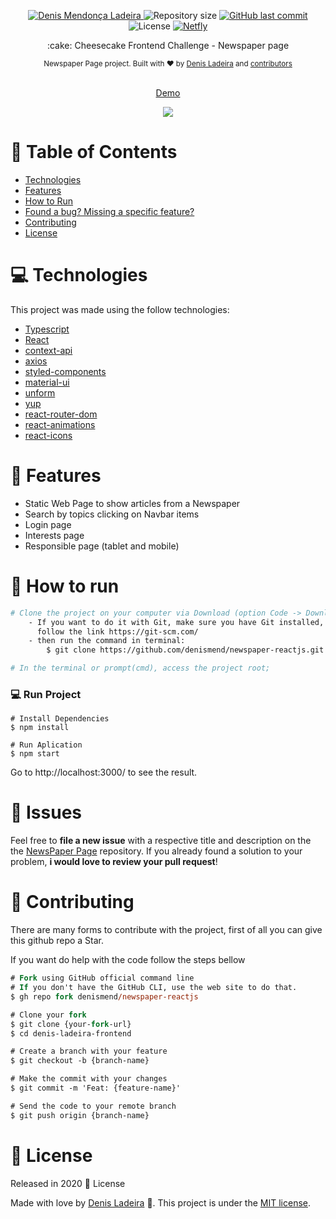 <!-- <p align="center">
   <img src="./.github/cheesecake_banner.png" alt="Marvel Logo" width="300"/>
</p> -->
<p align="center">
   <a href="https://linkedin.com/in/denis-ladeira-814365115/">
      <img alt="Denis Mendonça Ladeira" src="https://img.shields.io/badge/-DenisLadeira-blue?style=flat&logo=Linkedin&logoColor=white" />
   </a>
  <img alt="Repository size" src="https://img.shields.io/github/repo-size/denismend/newspaper-reactjs?color=black">

  <a href="https://github.com/denismend/newspaper-reactjs/commits/dev_v1">
    <img alt="GitHub last commit" src="https://img.shields.io/github/last-commit/denismend/newspaper-reactjs?color=blue">
  </a>

  <img alt="License" src="https://img.shields.io/badge/license-MIT-blue">

  <a href="https://https://app.netlify.com/sites/cheesecake-denisladeira/deploys">
      <img alt="Netfly" src="https://img.shields.io/badge/netfly-Success-blue?style=flat&logo=netlify&logoColor=white" />

   </a>
</p>

<p align="center">
   :cake: Cheesecake Frontend Challenge - Newspaper page</p>

<div align="center">
  <sub>Newspaper Page project. Built with ❤︎ by
    <a href="https://github.com/denismend">Denis Ladeira</a> and
    <a href="https://github.com/denismend/newspaper-reactjs/graphs/contributors">
      contributors
    </a>
  </sub>
</div>

<p align="center"
  <br /><br />
  <span>
    <a href="https://cheesecake-denisladeira.netlify.app/">Demo</a>
  </span>
</p>

<p align="center">
  <img src=".github/sample.gif">
</p>

# :pushpin: Table of Contents

* [Technologies](#computer-technologies)
* [Features](#rocket-features)
* [How to Run](#construction_worker-how-to-run)
* [Found a bug? Missing a specific feature?](#bug-issues)
* [Contributing](#tada-contributing)
* [License](#closed_book-license)

# :computer: Technologies
This project was made using the follow technologies:

* [Typescript](https://www.typescriptlang.org/)
* [React](https://reactjs.org/)
* [context-api](https://reactjs.org/)
* [axios](https://github.com/axios/axios)
* [styled-components](https://styled-components.com/)
* [material-ui](https://material-ui.com/)
* [unform](https://github.com/Rocketseat/unform)
* [yup](https://github.com/jquense/yup)
* [react-router-dom](https://reactrouter.com/web/guides/quick-start)
* [react-animations](https://www.npmjs.com/package/react-animations)
* [react-icons](https://github.com/react-icons/react-icons)

# :rocket: Features

* Static Web Page to show articles from a Newspaper
* Search by topics clicking on Navbar items
* Login page
* Interests page
* Responsible page (tablet and mobile)

# :construction_worker: How to run
```bash
# Clone the project on your computer via Download (option Code -> Download ZIP)
    - If you want to do it with Git, make sure you have Git installed,
      follow the link https://git-scm.com/
    - then run the command in terminal:
        $ git clone https://github.com/denismend/newspaper-reactjs.git

# In the terminal or prompt(cmd), access the project root;
```

### 💻 Run Project
```
# Install Dependencies
$ npm install

# Run Aplication
$ npm start
```
Go to http://localhost:3000/ to see the result.

# :bug: Issues

Feel free to **file a new issue** with a respective title and description on the the [NewsPaper Page](https://github.com/denismend/newspaper-reactjs/issues) repository. If you already found a solution to your problem, **i would love to review your pull request**!

# :tada: Contributing

There are many forms to contribute with the project, first of all you can give this github repo a Star.

If you want do help with the code follow the steps bellow

```ps
# Fork using GitHub official command line
# If you don't have the GitHub CLI, use the web site to do that.
$ gh repo fork denismend/newspaper-reactjs

# Clone your fork
$ git clone {your-fork-url}
$ cd denis-ladeira-frontend

# Create a branch with your feature
$ git checkout -b {branch-name}

# Make the commit with your changes
$ git commit -m 'Feat: {feature-name}'

# Send the code to your remote branch
$ git push origin {branch-name}
```

# :closed_book: License

Released in 2020 :closed_book: License

Made with love by [Denis Ladeira](https://github.com/denismend) 🚀.
This project is under the [MIT license](./LICENSE).
